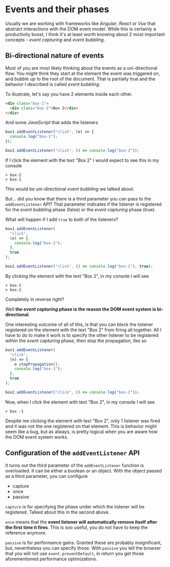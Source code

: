 # Events and their phases

Usually we are working with frameworks like _Angular_, _React_ or _Vue_ that abstract interactions with the DOM event model.
While this is certainly a productivity boost, I think it's at least worth knowing about 2 most important concepts - _event capturing_ and _event bubbling_.

## Bi-directional nature of events

Most of you are most likely thinking about the events as a uni-directional flow.
You might think they start at the element the event was triggered on, and _bubble up_ to the root of the document.
That is partially true and the behavior I described is called _event bubbling_.

To illustrate, let's say you have 2 elements inside each other.

```html
<div class="box-1">
  <div class="box-2">Box 2</div>
</div>
```

And some _JavaScript_ that adds the listeners

```js
box1.addEventListener("click", (e) => {
  console.log("box-1");
});

box2.addEventListener("click", () => console.log("box-2"));
```

If I click the element with the text "Box 2" I would expect to see this in my console

```shell
> box-2
> box-1
```

This would be uni-directional _event bubbling_ we talked about.

But... did you know that there is a third parameter you can pass to the `addEventListener` API?
That parameter indicates if the listener is registered for the _event bubbling_ phase (false) or the _event capturing_ phase (true).

What will happen if I add `true` to both of the listeners?

```js
box1.addEventListener(
  "click",
  (e) => {
    console.log("box-1");
  },
  true
);

box2.addEventListener("click", () => console.log("box-2"), true);
```

By clicking the element with the text "Box 2", in my console I will see

```shell
> box-1
> box-2
```

Completely in reverse right?

Well **the _event capturing_ phase is the reason the DOM event system is bi-directional**.

One interesting outcome of all of this, is that you can block the listener registered on the element with the text "Box 2" from firing all together.
All I have to do to make it work is to specify the other listener to be registered within the _event capturing_ phase, then stop the propagation, like so

```js
box1.addEventListener(
  "click",
  (e) => {
    e.stopPropagation();
    console.log("box-1");
  },
  true
);

box2.addEventListener("click", () => console.log("box-2"));
```

Now, when I click the element with text "Box 2", in my console I will see

```shell
> box -1
```

Despite me clicking the element with text "Box 2", only 1 listener was fired and it was not the one registered on that element.
This is behavior might seem like a bug, but as always, is pretty logical when you are aware how the DOM event system works.

## Configuration of the `addEventListener` API

It turns out the third parameter of the `addEventListener` function is overloaded. It can be either a boolean or an object.
With the object passed as a third parameter, you can configure

- capture
- once
- passive

`capture` is for specifying the phase under which the listener will be registered. Talked about this in the second above.

`once` means that the **event listener will automatically remove itself after the first time it fires**. This is soo useful, you do not have to keep the reference anymore.

`passive` is for performance gains. Granted these are probably insignificant, but, nevertheless you can specify those. With `passive` you tell the browser that you will not use `event.preventDefault`, in return you get those aforementioned performance optimizations.
